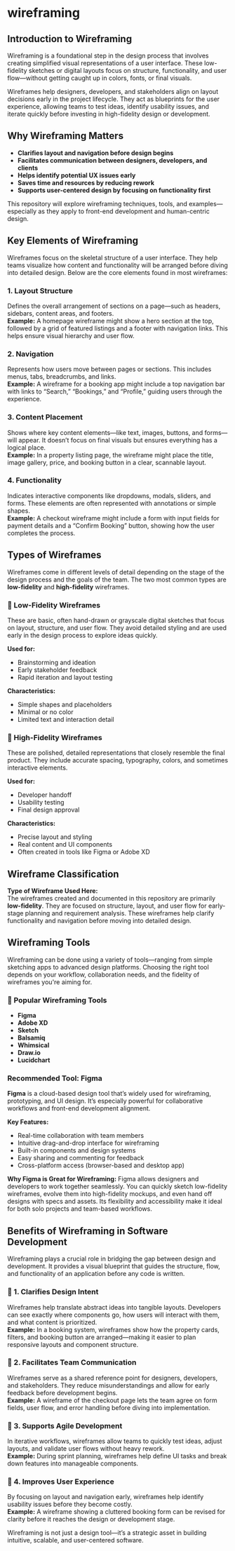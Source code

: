 # wireframing
##  Introduction to Wireframing  
Wireframing is a foundational step in the design process that involves creating simplified visual representations of a user interface. These low-fidelity sketches or digital layouts focus on structure, functionality, and user flow—without getting caught up in colors, fonts, or final visuals.

Wireframes help designers, developers, and stakeholders align on layout decisions early in the project lifecycle. They act as blueprints for the user experience, allowing teams to test ideas, identify usability issues, and iterate quickly before investing in high-fidelity design or development.

##  Why Wireframing Matters  
- **Clarifies layout and navigation before design begins**  
- **Facilitates communication between designers, developers, and clients**  
- **Helps identify potential UX issues early**  
- **Saves time and resources by reducing rework**  
- **Supports user-centered design by focusing on functionality first**

This repository will explore wireframing techniques, tools, and examples—especially as they apply to front-end development and human-centric design.

##  Key Elements of Wireframing

Wireframes focus on the skeletal structure of a user interface. They help teams visualize how content and functionality will be arranged before diving into detailed design. Below are the core elements found in most wireframes:

### 1.  Layout Structure  
Defines the overall arrangement of sections on a page—such as headers, sidebars, content areas, and footers.  
**Example:** A homepage wireframe might show a hero section at the top, followed by a grid of featured listings and a footer with navigation links. This helps ensure visual hierarchy and user flow.

### 2.  Navigation  
Represents how users move between pages or sections. This includes menus, tabs, breadcrumbs, and links.  
**Example:** A wireframe for a booking app might include a top navigation bar with links to “Search,” “Bookings,” and “Profile,” guiding users through the experience.

### 3.  Content Placement  
Shows where key content elements—like text, images, buttons, and forms—will appear. It doesn’t focus on final visuals but ensures everything has a logical place.  
**Example:** In a property listing page, the wireframe might place the title, image gallery, price, and booking button in a clear, scannable layout.

### 4.  Functionality  
Indicates interactive components like dropdowns, modals, sliders, and forms. These elements are often represented with annotations or simple shapes.  
**Example:** A checkout wireframe might include a form with input fields for payment details and a “Confirm Booking” button, showing how the user completes the process.

##  Types of Wireframes

Wireframes come in different levels of detail depending on the stage of the design process and the goals of the team. The two most common types are **low-fidelity** and **high-fidelity** wireframes.

### 🔹 Low-Fidelity Wireframes  
These are basic, often hand-drawn or grayscale digital sketches that focus on layout, structure, and user flow. They avoid detailed styling and are used early in the design process to explore ideas quickly.

**Used for:**
- Brainstorming and ideation  
- Early stakeholder feedback  
- Rapid iteration and layout testing  

**Characteristics:**
- Simple shapes and placeholders  
- Minimal or no color  
- Limited text and interaction detail  

### 🔸 High-Fidelity Wireframes  
These are polished, detailed representations that closely resemble the final product. They include accurate spacing, typography, colors, and sometimes interactive elements.

**Used for:**
- Developer handoff  
- Usability testing  
- Final design approval  

**Characteristics:**
- Precise layout and styling  
- Real content and UI components  
- Often created in tools like Figma or Adobe XD  

##  Wireframe Classification

**Type of Wireframe Used Here:**  
The wireframes created and documented in this repository are primarily **low-fidelity**. They are focused on structure, layout, and user flow for early-stage planning and requirement analysis. These wireframes help clarify functionality and navigation before moving into detailed design.

##  Wireframing Tools

Wireframing can be done using a variety of tools—ranging from simple sketching apps to advanced design platforms. Choosing the right tool depends on your workflow, collaboration needs, and the fidelity of wireframes you're aiming for.

### 🔹 Popular Wireframing Tools
- **Figma**  
- **Adobe XD**  
- **Sketch**  
- **Balsamiq**  
- **Whimsical**  
- **Draw.io**  
- **Lucidchart**

###  Recommended Tool: Figma

**Figma** is a cloud-based design tool that’s widely used for wireframing, prototyping, and UI design. It’s especially powerful for collaborative workflows and front-end development alignment.

**Key Features:**
- Real-time collaboration with team members  
- Intuitive drag-and-drop interface for wireframing  
- Built-in components and design systems  
- Easy sharing and commenting for feedback  
- Cross-platform access (browser-based and desktop app)

**Why Figma is Great for Wireframing:**
Figma allows designers and developers to work together seamlessly. You can quickly sketch low-fidelity wireframes, evolve them into high-fidelity mockups, and even hand off designs with specs and assets. Its flexibility and accessibility make it ideal for both solo projects and team-based workflows.

##  Benefits of Wireframing in Software Development

Wireframing plays a crucial role in bridging the gap between design and development. It provides a visual blueprint that guides the structure, flow, and functionality of an application before any code is written.

### 🔹 1. Clarifies Design Intent  
Wireframes help translate abstract ideas into tangible layouts. Developers can see exactly where components go, how users will interact with them, and what content is prioritized.  
**Example:** In a booking system, wireframes show how the property cards, filters, and booking button are arranged—making it easier to plan responsive layouts and component structure.

### 🔹 2. Facilitates Team Communication  
Wireframes serve as a shared reference point for designers, developers, and stakeholders. They reduce misunderstandings and allow for early feedback before development begins.  
**Example:** A wireframe of the checkout page lets the team agree on form fields, user flow, and error handling before diving into implementation.

### 🔹 3. Supports Agile Development  
In iterative workflows, wireframes allow teams to quickly test ideas, adjust layouts, and validate user flows without heavy rework.  
**Example:** During sprint planning, wireframes help define UI tasks and break down features into manageable components.

### 🔹 4. Improves User Experience  
By focusing on layout and navigation early, wireframes help identify usability issues before they become costly.  
**Example:** A wireframe showing a cluttered booking form can be revised for clarity before it reaches the design or development stage.

Wireframing is not just a design tool—it’s a strategic asset in building intuitive, scalable, and user-centered software.








